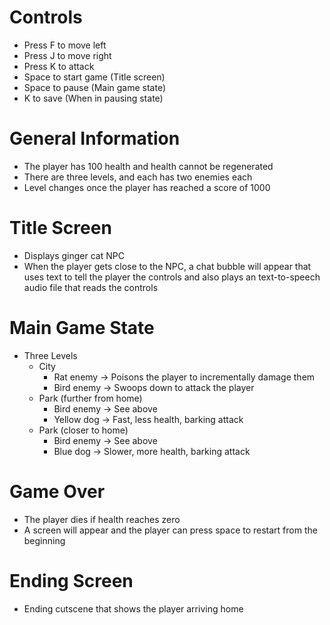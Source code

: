# Controls
* Press F to move left
* Press J to move right
* Press K to attack
* Space to start game (Title screen)
* Space to pause (Main game state)
* K to save (When in pausing state)

# General Information
* The player has 100 health and health cannot be regenerated
* There are three levels, and each has two enemies each
* Level changes once the player has reached a score of 1000

# Title Screen
* Displays ginger cat NPC
* When the player gets close to the NPC, a chat bubble will appear that uses text to tell the player the controls and also plays an text-to-speech audio file that reads the controls

# Main Game State
* Three Levels
     * City
          * Rat enemy → Poisons the player to incrementally damage them
          * Bird enemy → Swoops down to attack the player
     * Park (further from home)
          * Bird enemy → See above
          * Yellow dog → Fast, less health, barking attack
     * Park (closer to home)
          * Bird enemy → See above
          * Blue dog → Slower, more health, barking attack

# Game Over
* The player dies if health reaches zero
* A screen will appear and the player can press space to restart from the beginning

# Ending Screen
* Ending cutscene that shows the player arriving home
